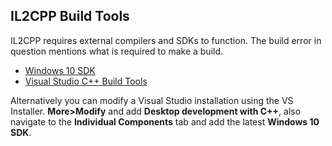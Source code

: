 ## IL2CPP Build Tools
IL2CPP requires external compilers and SDKs to function. The build error in question mentions what is required to make a build.  
- [Windows 10 SDK](https://developer.microsoft.com/en-us/windows/downloads/windows-10-sdk/)
- [Visual Studio C++ Build Tools](https://visualstudio.microsoft.com/thank-you-downloading-visual-studio/?sku=BuildTools&rel=16)

Alternatively you can modify a Visual Studio installation using the VS Installer. **More>Modify** and add **Desktop development with C++**, also navigate to the **Individual Components** tab and add the latest **Windows 10 SDK**.